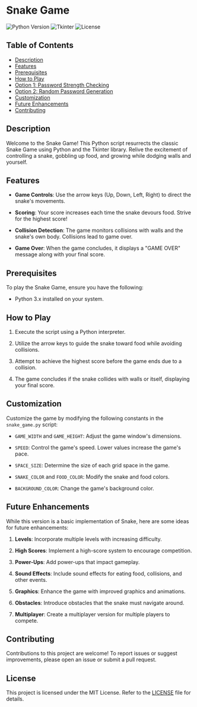 # Snake Game

![Python Version](https://img.shields.io/badge/Python-3.x-blue)
![Tkinter](https://img.shields.io/badge/Library-Tkinter-orange)
![License](https://img.shields.io/badge/License-MIT-green)

## Table of Contents

- [Description](#description)
- [Features](#features)
- [Prerequisites](#prerequisites)
- [How to Play](#how-to-play)
- [Option 1: Password Strength Checking](#option-1-password-strength-checking)
- [Option 2: Random Password Generation](#option-2-random-password-generation)
- [Customization](#customization)
- [Future Enhancements](#future-enhancements)
- [Contributing](#contributing)

## Description

Welcome to the Snake Game! This Python script resurrects the classic Snake Game using Python and the Tkinter library. Relive the excitement of controlling a snake, gobbling up food, and growing while dodging walls and yourself.

## Features

- **Game Controls**: Use the arrow keys (Up, Down, Left, Right) to direct the snake's movements.

- **Scoring**: Your score increases each time the snake devours food. Strive for the highest score!

- **Collision Detection**: The game monitors collisions with walls and the snake's own body. Collisions lead to game over.

- **Game Over**: When the game concludes, it displays a "GAME OVER" message along with your final score.

## Prerequisites

To play the Snake Game, ensure you have the following:

- Python 3.x installed on your system.

## How to Play

1. Execute the script using a Python interpreter.

2. Utilize the arrow keys to guide the snake toward food while avoiding collisions.

3. Attempt to achieve the highest score before the game ends due to a collision.

4. The game concludes if the snake collides with walls or itself, displaying your final score.

## Customization

Customize the game by modifying the following constants in the `snake_game.py` script:

- `GAME_WIDTH` and `GAME_HEIGHT`: Adjust the game window's dimensions.

- `SPEED`: Control the game's speed. Lower values increase the game's pace.

- `SPACE_SIZE`: Determine the size of each grid space in the game.

- `SNAKE_COLOR` and `FOOD_COLOR`: Modify the snake and food colors.

- `BACKGROUND_COLOR`: Change the game's background color.

## Future Enhancements

While this version is a basic implementation of Snake, here are some ideas for future enhancements:

1. **Levels**: Incorporate multiple levels with increasing difficulty.

2. **High Scores**: Implement a high-score system to encourage competition.

3. **Power-Ups**: Add power-ups that impact gameplay.

4. **Sound Effects**: Include sound effects for eating food, collisions, and other events.

5. **Graphics**: Enhance the game with improved graphics and animations.

6. **Obstacles**: Introduce obstacles that the snake must navigate around.

7. **Multiplayer**: Create a multiplayer version for multiple players to compete.

## Contributing

Contributions to this project are welcome! To report issues or suggest improvements, please open an issue or submit a pull request.

## License

This project is licensed under the MIT License. Refer to the [LICENSE](LICENSE) file for details.
